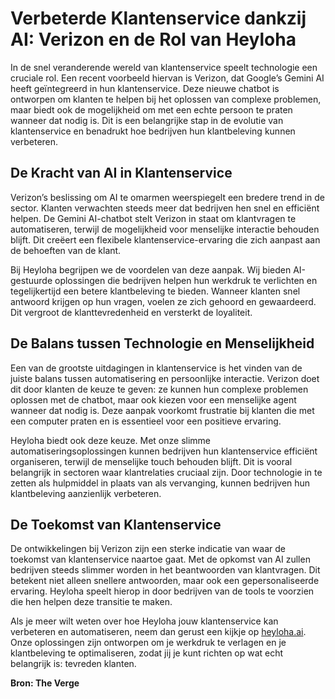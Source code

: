 # Verbeterde Klantenservice dankzij AI: Verizon en de Rol van Heyloha

In de snel veranderende wereld van klantenservice speelt technologie een cruciale rol. Een recent voorbeeld hiervan is Verizon, dat Google’s Gemini AI heeft geïntegreerd in hun klantenservice. Deze nieuwe chatbot is ontworpen om klanten te helpen bij het oplossen van complexe problemen, maar biedt ook de mogelijkheid om met een echte persoon te praten wanneer dat nodig is. Dit is een belangrijke stap in de evolutie van klantenservice en benadrukt hoe bedrijven hun klantbeleving kunnen verbeteren.

## De Kracht van AI in Klantenservice

Verizon’s beslissing om AI te omarmen weerspiegelt een bredere trend in de sector. Klanten verwachten steeds meer dat bedrijven hen snel en efficiënt helpen. De Gemini AI-chatbot stelt Verizon in staat om klantvragen te automatiseren, terwijl de mogelijkheid voor menselijke interactie behouden blijft. Dit creëert een flexibele klantenservice-ervaring die zich aanpast aan de behoeften van de klant.  

Bij Heyloha begrijpen we de voordelen van deze aanpak. Wij bieden AI-gestuurde oplossingen die bedrijven helpen hun werkdruk te verlichten en tegelijkertijd een betere klantbeleving te bieden. Wanneer klanten snel antwoord krijgen op hun vragen, voelen ze zich gehoord en gewaardeerd. Dit vergroot de klanttevredenheid en versterkt de loyaliteit.

## De Balans tussen Technologie en Menselijkheid

Een van de grootste uitdagingen in klantenservice is het vinden van de juiste balans tussen automatisering en persoonlijke interactie. Verizon doet dit door klanten de keuze te geven: ze kunnen hun complexe problemen oplossen met de chatbot, maar ook kiezen voor een menselijke agent wanneer dat nodig is. Deze aanpak voorkomt frustratie bij klanten die met een computer praten en is essentieel voor een positieve ervaring.

Heyloha biedt ook deze keuze. Met onze slimme automatiseringsoplossingen kunnen bedrijven hun klantenservice efficiënt organiseren, terwijl de menselijke touch behouden blijft. Dit is vooral belangrijk in sectoren waar klantrelaties cruciaal zijn. Door technologie in te zetten als hulpmiddel in plaats van als vervanging, kunnen bedrijven hun klantbeleving aanzienlijk verbeteren.

## De Toekomst van Klantenservice

De ontwikkelingen bij Verizon zijn een sterke indicatie van waar de toekomst van klantenservice naartoe gaat. Met de opkomst van AI zullen bedrijven steeds slimmer worden in het beantwoorden van klantvragen. Dit betekent niet alleen snellere antwoorden, maar ook een gepersonaliseerde ervaring. Heyloha speelt hierop in door bedrijven van de tools te voorzien die hen helpen deze transitie te maken.

Als je meer wilt weten over hoe Heyloha jouw klantenservice kan verbeteren en automatiseren, neem dan gerust een kijkje op [heyloha.ai](https://heyloha.ai). Onze oplossingen zijn ontworpen om je werkdruk te verlagen en je klantbeleving te optimaliseren, zodat jij je kunt richten op wat echt belangrijk is: tevreden klanten.

**Bron: The Verge**
